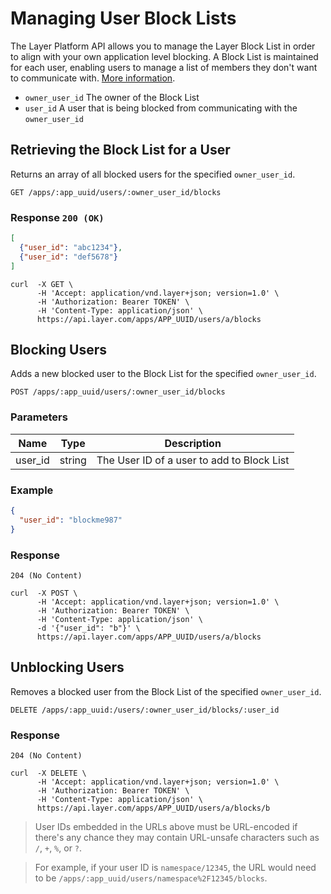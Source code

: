 # Managing User Block Lists

The Layer Platform API allows you to manage the Layer Block List in order to align with your own application level blocking. A Block List is maintained for each user, enabling users to manage a list of members they don't want to communicate with. [More information](https://support.layer.com/hc/en-us/articles/204050814-What-happens-when-I-apply-a-Block-policy).

* `owner_user_id` The owner of the Block List
* `user_id`  A user that is being blocked from communicating with the `owner_user_id`

## Retrieving the Block List for a User

Returns an array of all blocked users for the specified `owner_user_id`.

```request
GET /apps/:app_uuid/users/:owner_user_id/blocks
```

### Response `200 (OK)`

```json
[
  {"user_id": "abc1234"},
  {"user_id": "def5678"}
]
```

```console
curl  -X GET \
      -H 'Accept: application/vnd.layer+json; version=1.0' \
      -H 'Authorization: Bearer TOKEN' \
      -H 'Content-Type: application/json' \
      https://api.layer.com/apps/APP_UUID/users/a/blocks
```

## Blocking Users

Adds a new blocked user to the Block List for the specified `owner_user_id`.

```request
POST /apps/:app_uuid/users/:owner_user_id/blocks
```

### Parameters

| Name       |  Type | Description  |
|------------|-------|--------------|
| user_id  | string | The User ID of a user to add to Block List |

### Example

```json
{
  "user_id": "blockme987"
}
```

### Response

```text
204 (No Content)
```

```console
curl  -X POST \
      -H 'Accept: application/vnd.layer+json; version=1.0' \
      -H 'Authorization: Bearer TOKEN' \
      -H 'Content-Type: application/json' \
      -d '{"user_id": "b"}' \
      https://api.layer.com/apps/APP_UUID/users/a/blocks
```

## Unblocking Users

Removes a blocked user from the Block List of the specified `owner_user_id`.

```request
DELETE /apps/:app_uuid:/users/:owner_user_id/blocks/:user_id
```

### Response

```text
204 (No Content)
```

```console
curl  -X DELETE \
      -H 'Accept: application/vnd.layer+json; version=1.0' \
      -H 'Authorization: Bearer TOKEN' \
      -H 'Content-Type: application/json' \
      https://api.layer.com/apps/APP_UUID/users/a/blocks/b
```

> User IDs embedded in the URLs above must be URL-encoded if there's any chance they may contain URL-unsafe characters such as `/`, `+`, `%`, or `?`.

> For example, if your user ID is `namespace/12345`, the URL would need to be `/apps/:app_uuid/users/namespace%2F12345/blocks`.

